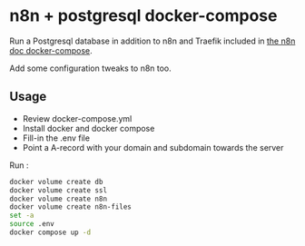 # n8n + postgresql docker-compose

Run a Postgresql database in addition to n8n and Traefik included in [the n8n doc docker-compose](https://docs.n8n.io/hosting/installation/server-setups/docker-compose/#5-create-docker-compose-file).

Add some configuration tweaks to n8n too.

## Usage

- Review docker-compose.yml
- Install docker and docker compose
- Fill-in the .env file
- Point a A-record with your domain and subdomain towards the server

Run :
```bash
docker volume create db
docker volume create ssl
docker volume create n8n
docker volume create n8n-files
set -a
source .env
docker compose up -d
```
